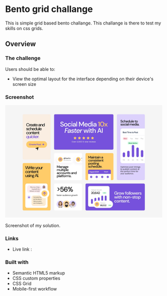 # Bento grid challange

This is simple grid based bento challange. This challange is there to test my skills on css grids.

## Overview

### The challenge

Users should be able to:

- View the optimal layout for the interface depending on their device's screen size

### Screenshot

![](./design/desktop-design.jpg)

Screenshot of my solution.

### Links

- Live link :

### Built with

- Semantic HTML5 markup
- CSS custom properties
- CSS Grid
- Mobile-first workflow
